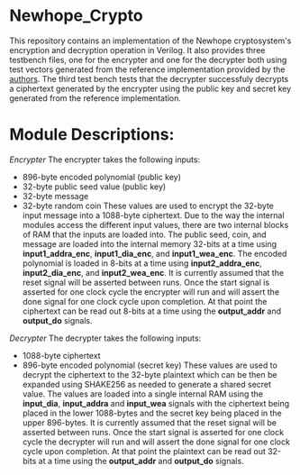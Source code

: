# Newhope_Crypto
This repository contains an implementation of the Newhope cryptosystem's encryption and decryption operation in Verilog. It also provides three testbench files, one for the encrypter and one for the decrypter both using test vectors generated from the reference implementation provided by the [authors](https://newhopecrypto.org/resources.shtml). The third test bench tests that the decrypter successfuly decrypts a ciphertext generated by the encrypter using the public key and secret key generated from the reference implementation.

# Module Descriptions:

_Encrypter_
The encrypter takes the following inputs:
  * 896-byte encoded polynomial (public key)
  * 32-byte public seed value (public key)
  * 32-byte message
  * 32-byte random coin
These values are used to encrypt the 32-byte input message into a 1088-byte ciphertext. Due to the way the internal modules access the different input values, there are two internal blocks of RAM that the inputs are loaded into. The public seed, coin, and message are loaded into the internal memory 32-bits at a time using **input1_addra_enc**, **input1_dia_enc**, and **input1_wea_enc**. The encoded polynomial is loaded in 8-bits at a time using **input2_addra_enc**, **input2_dia_enc**, and **input2_wea_enc**. It is currently assumed that the reset signal will be asserted between runs. Once the start signal is asserted for one clock cycle the encrypter will run and will assert the done signal for one clock cycle upon completion. At that point the ciphertext can be read out 8-bits at a time using the **output_addr** and **output_do** signals.

_Decrypter_
The decrypter takes the following inputs:
  * 1088-byte ciphertext
  * 896-byte encoded polynomial (secret key)
These values are used to decrypt the ciphertext to the 32-byte plaintext which can be then be expanded using SHAKE256 as needed to generate a shared secret value. The values are loaded into a single internal RAM using the **input_dia**, **input_addra** and **input_wea** signals with the ciphertext being placed in the lower 1088-bytes and the secret key being placed in the upper 896-bytes. It is currently assumed that the reset signal will be asserted between runs. Once the start signal is asserted for one clock cycle the decrypter will run and will assert the done signal for one clock cycle upon completion. At that point the plaintext can be read out 32-bits at a time using the **output_addr** and **output_do** signals.
